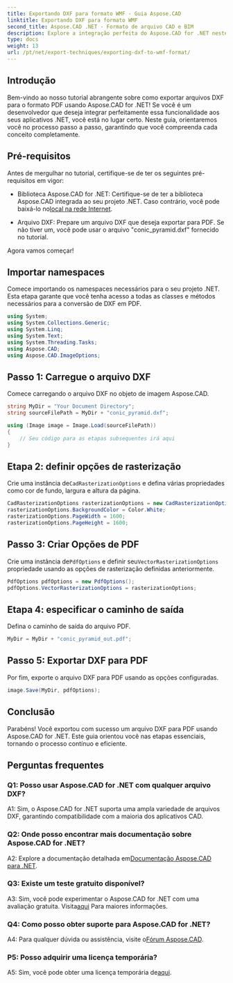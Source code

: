 ```yaml
---
title: Exportando DXF para formato WMF - Guia Aspose.CAD
linktitle: Exportando DXF para formato WMF
second_title: Aspose.CAD .NET - Formato de arquivo CAD e BIM
description: Explore a integração perfeita do Aspose.CAD for .NET neste guia passo a passo para exportar arquivos DXF para PDF sem esforço.
type: docs
weight: 13
url: /pt/net/export-techniques/exporting-dxf-to-wmf-format/
---
```

## Introdução

Bem-vindo ao nosso tutorial abrangente sobre como exportar arquivos DXF para o formato PDF usando Aspose.CAD for .NET! Se você é um desenvolvedor que deseja integrar perfeitamente essa funcionalidade aos seus aplicativos .NET, você está no lugar certo. Neste guia, orientaremos você no processo passo a passo, garantindo que você compreenda cada conceito completamente.

## Pré-requisitos

Antes de mergulhar no tutorial, certifique-se de ter os seguintes pré-requisitos em vigor:

-  Biblioteca Aspose.CAD for .NET: Certifique-se de ter a biblioteca Aspose.CAD integrada ao seu projeto .NET. Caso contrário, você pode baixá-lo no[local na rede Internet](https://releases.aspose.com/cad/net/).

- Arquivo DXF: Prepare um arquivo DXF que deseja exportar para PDF. Se não tiver um, você pode usar o arquivo "conic_pyramid.dxf" fornecido no tutorial.

Agora vamos começar!

## Importar namespaces

Comece importando os namespaces necessários para o seu projeto .NET. Esta etapa garante que você tenha acesso a todas as classes e métodos necessários para a conversão de DXF em PDF.

```csharp
using System;
using System.Collections.Generic;
using System.Linq;
using System.Text;
using System.Threading.Tasks;
using Aspose.CAD;
using Aspose.CAD.ImageOptions;
```

## Passo 1: Carregue o arquivo DXF

Comece carregando o arquivo DXF no objeto de imagem Aspose.CAD.

```csharp
string MyDir = "Your Document Directory";
string sourceFilePath = MyDir + "conic_pyramid.dxf";

using (Image image = Image.Load(sourceFilePath))
{
    // Seu código para as etapas subsequentes irá aqui
}
```

## Etapa 2: definir opções de rasterização

 Crie uma instância de`CadRasterizationOptions` e defina várias propriedades como cor de fundo, largura e altura da página.

```csharp
CadRasterizationOptions rasterizationOptions = new CadRasterizationOptions();
rasterizationOptions.BackgroundColor = Color.White;
rasterizationOptions.PageWidth = 1600;
rasterizationOptions.PageHeight = 1600;
```

## Passo 3: Criar Opções de PDF

 Crie uma instância de`PdfOptions` e definir seu`VectorRasterizationOptions` propriedade usando as opções de rasterização definidas anteriormente.

```csharp
PdfOptions pdfOptions = new PdfOptions();
pdfOptions.VectorRasterizationOptions = rasterizationOptions;
```

## Etapa 4: especificar o caminho de saída

Defina o caminho de saída do arquivo PDF.

```csharp
MyDir = MyDir + "conic_pyramid_out.pdf";
```

## Passo 5: Exportar DXF para PDF

Por fim, exporte o arquivo DXF para PDF usando as opções configuradas.

```csharp
image.Save(MyDir, pdfOptions);
```

## Conclusão

Parabéns! Você exportou com sucesso um arquivo DXF para PDF usando Aspose.CAD for .NET. Este guia orientou você nas etapas essenciais, tornando o processo contínuo e eficiente.

## Perguntas frequentes

### Q1: Posso usar Aspose.CAD for .NET com qualquer arquivo DXF?

A1: Sim, o Aspose.CAD for .NET suporta uma ampla variedade de arquivos DXF, garantindo compatibilidade com a maioria dos aplicativos CAD.

### Q2: Onde posso encontrar mais documentação sobre Aspose.CAD for .NET?

 A2: Explore a documentação detalhada em[Documentação Aspose.CAD para .NET](https://reference.aspose.com/cad/net/).

### Q3: Existe um teste gratuito disponível?

 A3: Sim, você pode experimentar o Aspose.CAD for .NET com uma avaliação gratuita. Visita[aqui](https://releases.aspose.com/) Para maiores informações.

### Q4: Como posso obter suporte para Aspose.CAD for .NET?

A4: Para qualquer dúvida ou assistência, visite o[Fórum Aspose.CAD](https://forum.aspose.com/c/cad/19).

### P5: Posso adquirir uma licença temporária?

 A5: Sim, você pode obter uma licença temporária de[aqui](https://purchase.aspose.com/temporary-license/).